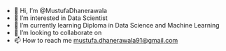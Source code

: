 - 👋 Hi, I’m @MustufaDhanerawala
- 👀 I’m interested in Data Scientist
- 🌱 I’m currently learning Diploma in Data Science and Machine Learning
- 💞️ I’m looking to collaborate on 
- 📫 How to reach me mustufa.dhanerawala91@gmail.com

<!---
MustufaDhanerawala/MustufaDhanerawala is a ✨ special ✨ repository because its `README.md` (this file) appears on your GitHub profile.
You can click the Preview link to take a look at your changes.
--->
